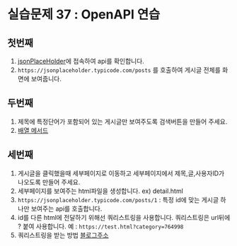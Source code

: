 # 실습문제 37 : OpenAPI 연습

## 첫번째

1. [jsonPlaceHolder](https://jsonplaceholder.typicode.com/)에 접속하여 api를 확인합니다.
2. `https://jsonplaceholder.typicode.com/posts` 를 호출하여 게시글 전체를 화면에 보여줍니다.

## 두번째

1. 제목에 특정단어가 포함되어 있는 게시글만 보여주도록 검색버튼을 만들어 주세요.
2. [배열 메서드](https://codingeverybody.kr/%EC%9E%90%EB%B0%94%EC%8A%A4%ED%81%AC%EB%A6%BD%ED%8A%B8-filter-%ED%95%A8%EC%88%98/)

## 세번째

1. 게시글을 클릭했을때 세부페이지로 이동하고 세부페이지에서 제목,글,사용자ID가 나오도록 만들어 주세요.
2. 세부페이지를 보여주는 html파일을 생성합니다. ex) detail.html
3. `https://jsonplaceholder.typicode.com/posts/1` : 특정 id에 맞는 게시글 하나만 보여주는 api를 호출합니다.
4. id를 다른 html에 전달하기 위해선 쿼리스트링을 사용합니다. 쿼리스트링은 url뒤에 ? 붙여 사용합니다. 예 : `https://test.html?category=764998`
5. 쿼리스트링을 받는 방법 [블로그주소](https://devit.koreacreatorfesta.com/entry/%EC%9E%90%EB%B0%94%EC%8A%A4%ED%81%AC%EB%A6%BD%ED%8A%B8%EB%A5%BC-%EC%9D%B4%EC%9A%A9%ED%95%9C-URL-%EC%BF%BC%EB%A6%AC%EC%8A%A4%ED%8A%B8%EB%A7%81Query-String-%ED%8C%8C%EC%8B%B1-%EB%B0%A9%EB%B2%95)

